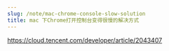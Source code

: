 ```yaml
---
slug: /note/mac-chrome-console-slow-solution
title: mac 下Chrome打开控制台变得很慢的解决方式
---
```

https://cloud.tencent.com/developer/article/2043407
